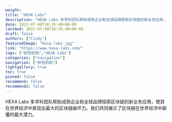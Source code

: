 ```yaml
---
weight: 
title: "HEXA Labs"
description: "HEXA Labs 多学科团队帮助成熟企业和全球品牌探索区块链的新业务应用，使其在世界经济中表现出最大的区块链破坏力"
date: 2022-07-08T10:35:40+08:00
lastmod: 2022-07-08T10:35:40+08:00
draft: false
authors: ["Cindy"]
featuredImage: "hexa-labs.jpg"
link: "https://www.hexa-labs.com/"
tags: ["研究机构","HEXA Labs"]
categories: ["navigation"]
navigation: ["研究机构"]
lightgallery: true
toc: true
pinned: false
recommend: false
recommend1: false
---
```


HEXA Labs 多学科团队帮助成熟企业和全球品牌探索区块链的新业务应用，使其在世界经济中表现出最大的区块链破坏力。我们共同展示了区块链在世界经济中颠覆的最大潜力。